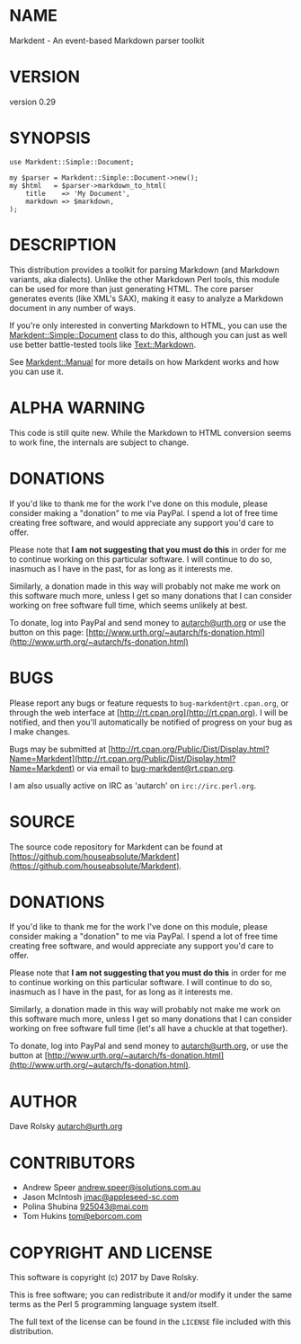 # NAME

Markdent - An event-based Markdown parser toolkit

# VERSION

version 0.29

# SYNOPSIS

    use Markdent::Simple::Document;

    my $parser = Markdent::Simple::Document->new();
    my $html   = $parser->markdown_to_html(
        title    => 'My Document',
        markdown => $markdown,
    );

# DESCRIPTION

This distribution provides a toolkit for parsing Markdown (and Markdown
variants, aka dialects). Unlike the other Markdown Perl tools, this module can
be used for more than just generating HTML. The core parser generates events
(like XML's SAX), making it easy to analyze a Markdown document in any number
of ways.

If you're only interested in converting Markdown to HTML, you can use the
[Markdent::Simple::Document](https://metacpan.org/pod/Markdent::Simple::Document) class to do this, although you can just as well
use better battle-tested tools like [Text::Markdown](https://metacpan.org/pod/Text::Markdown).

See [Markdent::Manual](https://metacpan.org/pod/Markdent::Manual) for more details on how Markdent works and how you can
use it.

# ALPHA WARNING

This code is still quite new. While the Markdown to HTML conversion seems to
work fine, the internals are subject to change.

# DONATIONS

If you'd like to thank me for the work I've done on this module,
please consider making a "donation" to me via PayPal. I spend a lot of
free time creating free software, and would appreciate any support
you'd care to offer.

Please note that **I am not suggesting that you must do this** in order
for me to continue working on this particular software. I will
continue to do so, inasmuch as I have in the past, for as long as it
interests me.

Similarly, a donation made in this way will probably not make me work
on this software much more, unless I get so many donations that I can
consider working on free software full time, which seems unlikely at
best.

To donate, log into PayPal and send money to autarch@urth.org or use
the button on this page:
[http://www.urth.org/~autarch/fs-donation.html](http://www.urth.org/~autarch/fs-donation.html)

# BUGS

Please report any bugs or feature requests to `bug-markdent@rt.cpan.org`,
or through the web interface at [http://rt.cpan.org](http://rt.cpan.org).  I will be
notified, and then you'll automatically be notified of progress on
your bug as I make changes.

Bugs may be submitted at [http://rt.cpan.org/Public/Dist/Display.html?Name=Markdent](http://rt.cpan.org/Public/Dist/Display.html?Name=Markdent) or via email to [bug-markdent@rt.cpan.org](mailto:bug-markdent@rt.cpan.org).

I am also usually active on IRC as 'autarch' on `irc://irc.perl.org`.

# SOURCE

The source code repository for Markdent can be found at [https://github.com/houseabsolute/Markdent](https://github.com/houseabsolute/Markdent).

# DONATIONS

If you'd like to thank me for the work I've done on this module, please
consider making a "donation" to me via PayPal. I spend a lot of free time
creating free software, and would appreciate any support you'd care to offer.

Please note that **I am not suggesting that you must do this** in order for me
to continue working on this particular software. I will continue to do so,
inasmuch as I have in the past, for as long as it interests me.

Similarly, a donation made in this way will probably not make me work on this
software much more, unless I get so many donations that I can consider working
on free software full time (let's all have a chuckle at that together).

To donate, log into PayPal and send money to autarch@urth.org, or use the
button at [http://www.urth.org/~autarch/fs-donation.html](http://www.urth.org/~autarch/fs-donation.html).

# AUTHOR

Dave Rolsky <autarch@urth.org>

# CONTRIBUTORS

- Andrew Speer <andrew.speer@isolutions.com.au>
- Jason McIntosh <jmac@appleseed-sc.com>
- Polina Shubina <925043@mai.com>
- Tom Hukins <tom@eborcom.com>

# COPYRIGHT AND LICENSE

This software is copyright (c) 2017 by Dave Rolsky.

This is free software; you can redistribute it and/or modify it under
the same terms as the Perl 5 programming language system itself.

The full text of the license can be found in the
`LICENSE` file included with this distribution.
